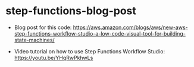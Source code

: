 # step-functions-blog-post

* Blog post for this code: https://aws.amazon.com/blogs/aws/new-aws-step-functions-workflow-studio-a-low-code-visual-tool-for-building-state-machines/

* Video tutorial on how to use Step Functions Workflow Studio: https://youtu.be/YHqRwPkhwLs
